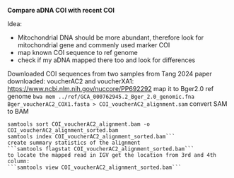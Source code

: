 **Compare aDNA COI with recent COI**


Idea:  
- Mitochondrial DNA should be more abundant, therefore look for mitochondrial gene and commenly used marker COI
- map known COI sequence to ref genome  
- check if my aDNA mapped there too and look for differences   

Downloaded COI sequences from two samples from Tang 2024 paper downloaded: voucherAC2 and voucherXA1:
https://www.ncbi.nlm.nih.gov/nuccore/PP692292
map it to Bger2.0 ref genome
```bwa mem ../ref/GCA_000762945.2_Bger_2.0_genomic.fna Bger_voucherAC2_COX1.fasta > COI_voucherAC2_alignment.sam```
convert SAM to BAM
```samtools view -S -b COI_voucherAC2_alignment.sam > COI_voucherAC2_alignment.bam  
samtools sort COI_voucherAC2_alignment.bam -o COI_voucherAC2_alignment_sorted.bam  
samtools index COI_voucherAC2_alignment_sorted.bam```
create summary statistics of the alignment
```samtools flagstat COI_voucherAC2_alignment_sorted.bam```
to locate the mapped read in IGV get the location from 3rd and 4th column:
```samtools view COI_voucherAC2_alignment_sorted.bam```
